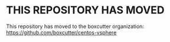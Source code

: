 THIS REPOSITORY HAS MOVED
=========================

This repository has moved to the boxcutter organization:
https://github.com/boxcutter/centos-vsphere
